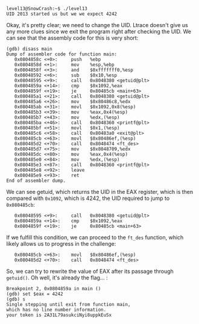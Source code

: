```
level13@SnowCrash:~$ ./level13 
UID 2013 started us but we we expect 4242
```

Okay, it's pretty clear; we need to change the UID. Ltrace doesn't give us any more clues since we exit the program right after checking the UID. We can see that the assembly code for this is very short:

```assembly
(gdb) disass main
Dump of assembler code for function main:
   0x0804858c <+0>:		push   %ebp
   0x0804858d <+1>:		mov    %esp,%ebp
   0x0804858f <+3>:		and    $0xfffffff0,%esp
   0x08048592 <+6>:		sub    $0x10,%esp
   0x08048595 <+9>:		call   0x8048380 <getuid@plt>
   0x0804859a <+14>:	cmp    $0x1092,%eax
   0x0804859f <+19>:	je     0x80485cb <main+63>
   0x080485a1 <+21>:	call   0x8048380 <getuid@plt>
   0x080485a6 <+26>:	mov    $0x80486c8,%edx
   0x080485ab <+31>:	movl   $0x1092,0x8(%esp)
   0x080485b3 <+39>:	mov    %eax,0x4(%esp)
   0x080485b7 <+43>:	mov    %edx,(%esp)
   0x080485ba <+46>:	call   0x8048360 <printf@plt>
   0x080485bf <+51>:	movl   $0x1,(%esp)
   0x080485c6 <+58>:	call   0x80483a0 <exit@plt>
   0x080485cb <+63>:	movl   $0x80486ef,(%esp)
   0x080485d2 <+70>:	call   0x8048474 <ft_des>
   0x080485d7 <+75>:	mov    $0x8048709,%edx
   0x080485dc <+80>:	mov    %eax,0x4(%esp)
   0x080485e0 <+84>:	mov    %edx,(%esp)
   0x080485e3 <+87>:	call   0x8048360 <printf@plt>
   0x080485e8 <+92>:	leave  
   0x080485e9 <+93>:	ret    
End of assembler dump.
```

We can see getuid, which returns the UID in the EAX register, which is then compared with `0x1092`, which is 4242, the UID required to jump to `0x080485cb`:

```assembly
   0x08048595 <+9>:		call   0x8048380 <getuid@plt>
   0x0804859a <+14>:	cmp    $0x1092,%eax
   0x0804859f <+19>:	je     0x80485cb <main+63>
```

If we fulfill this condition, we can proceed to the `ft_des` function, which likely allows us to progress in the challenge:

```assembly
   0x080485cb <+63>:	movl   $0x80486ef,(%esp)
   0x080485d2 <+70>:	call   0x8048474 <ft_des>
```

So, we can try to rewrite the value of EAX after its passage through `getuid()`. Oh well, it's already the flag... :

```
Breakpoint 2, 0x0804859a in main ()
(gdb) set $eax = 4242
(gdb) s
Single stepping until exit from function main,
which has no line number information.
your token is 2A31L79asukciNyi8uppkEuSx
```